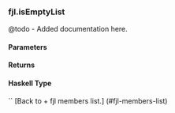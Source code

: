 ### fjl.isEmptyList
@todo - Added documentation here.

#### Parameters

#### Returns
 
#### Haskell Type
``
[Back to  + fjl members list.]
(#fjl-members-list)
